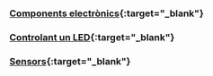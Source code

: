 ### [Components electrònics](electronica/electronica.md){:target="_blank"}

### [Controlant un LED](led/led.md){:target="_blank"}

### [Sensors](ldr/ldr.md){:target="_blank"}
